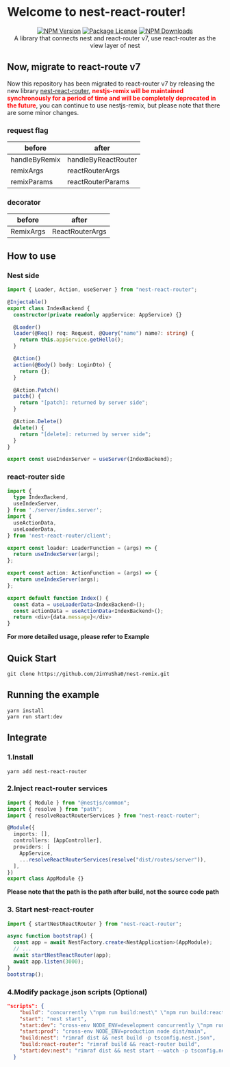# Welcome to nest-react-router!

<div align="center">
<a href="https://www.npmjs.com/package/nest-react-router"><img src="https://img.shields.io/npm/v/nest-react-router.svg" alt="NPM Version" /></a>
<a href="https://www.npmjs.com/package/nest-react-router"><img src="https://img.shields.io/npm/l/nest-react-router.svg" alt="Package License" /></a>
<a href="https://www.npmjs.com/package/nest-react-router"><img src="https://img.shields.io/npm/dm/nestjs-remix.svg" alt="NPM Downloads" /></a>
</div>

<center>A library that connects nest and react-router v7, use react-router as the view layer of nest</center>

## Now, migrate to react-route v7

Now this repository has been migrated to react-router v7 by releasing the new library [nest-react-router](https://www.npmjs.com/package/nest-react-router), <b style="color: red;">nestjs-remix will be maintained synchronously for a period of time and will be completely deprecated in the future</b>, you can continue to use nestjs-remix, but please note that there are some minor changes.

### request flag

| before        | after               |
| ------------- | ------------------- |
| handleByRemix | handleByReactRouter |
| remixArgs     | reactRouterArgs     |
| remixParams   | reactRouterParams   |

### decorator

| before    | after           |
| --------- | --------------- |
| RemixArgs | ReactRouterArgs |

## How to use

### Nest side

```typescript
import { Loader, Action, useServer } from "nest-react-router";

@Injectable()
export class IndexBackend {
  constructor(private readonly appService: AppService) {}

  @Loader()
  loader(@Req() req: Request, @Query("name") name?: string) {
    return this.appService.getHello();
  }

  @Action()
  action(@Body() body: LoginDto) {
    return {};
  }

  @Action.Patch()
  patch() {
    return "[patch]: returned by server side";
  }

  @Action.Delete()
  delete() {
    return "[delete]: returned by server side";
  }
}

export const useIndexServer = useServer(IndexBackend);
```

### react-router side

```typescript
import {
  type IndexBackend,
  useIndexServer,
} from './server/index.server';
import {
  useActionData,
  useLoaderData,
} from 'nest-react-router/client';

export const loader: LoaderFunction = (args) => {
  return useIndexServer(args);
};

export const action: ActionFunction = (args) => {
  return useIndexServer(args);
};

export default function Index() {
  const data = useLoaderData<IndexBackend>();
  const actionData = useActionData<IndexBackend>();
  return <div>{data.message}</div>
}
```

<b>For more detailed usage, please refer to Example</b>

## Quick Start

```
git clone https://github.com/JinYuSha0/nest-remix.git
```

## Running the example

```
yarn install
yarn run start:dev
```

## Integrate

### 1.Install

```
yarn add nest-react-router
```

### 2.Inject react-router services

```typescript
import { Module } from "@nestjs/common";
import { resolve } from "path";
import { resolveReactRouterServices } from "nest-react-router";

@Module({
  imports: [],
  controllers: [AppController],
  providers: [
    AppService,
    ...resolveReactRouterServices(resolve("dist/routes/server")),
  ],
})
export class AppModule {}
```

<b>Please note that the path is the path after build, not the source code path</b>

### 3. Start nest-react-router

```typescript
import { startNestReactRouter } from "nest-react-router";

async function bootstrap() {
  const app = await NestFactory.create<NestApplication>(AppModule);
  // ...
  await startNestReactRouter(app);
  await app.listen(3000);
}
bootstrap();
```

### 4.Modify package.json scripts (Optional)

```json
"scripts": {
    "build": "concurrently \"npm run build:nest\" \"npm run build:react-router\" -n \"NEST,REACT-ROUTER\"",
    "start": "nest start",
    "start:dev": "cross-env NODE_ENV=development concurrently \"npm run start:dev:nest\" -n \"NEST\"",
    "start:prod": "cross-env NODE_ENV=production node dist/main",
    "build:nest": "rimraf dist && nest build -p tsconfig.nest.json",
    "build:react-router": "rimraf build && react-router build",
    "start:dev:nest": "rimraf dist && nest start --watch -p tsconfig.nest.json"
  }
```
